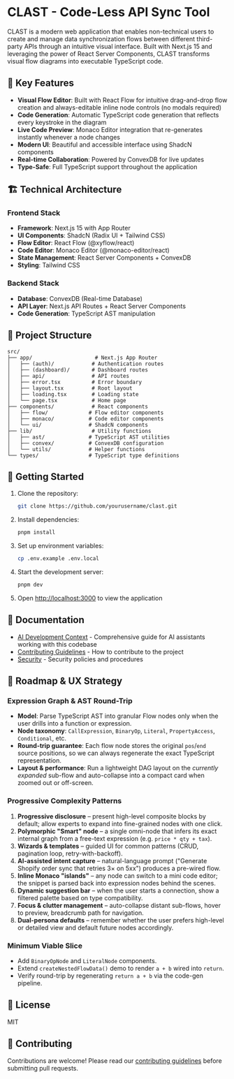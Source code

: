 # CLAST - Code-Less API Sync Tool

CLAST is a modern web application that enables non-technical users to create and manage data synchronization flows between different third-party APIs through an intuitive visual interface. Built with Next.js 15 and leveraging the power of React Server Components, CLAST transforms visual flow diagrams into executable TypeScript code.

## 🌟 Key Features

- **Visual Flow Editor**: Built with React Flow for intuitive drag-and-drop flow creation and always-editable inline node controls (no modals required)
- **Code Generation**: Automatic TypeScript code generation that reflects every keystroke in the diagram
- **Live Code Preview**: Monaco Editor integration that re-generates instantly whenever a node changes
- **Modern UI**: Beautiful and accessible interface using ShadcN components
- **Real-time Collaboration**: Powered by ConvexDB for live updates
- **Type-Safe**: Full TypeScript support throughout the application

## 🏗️ Technical Architecture

### Frontend Stack
- **Framework**: Next.js 15 with App Router
- **UI Components**: ShadcN (Radix UI + Tailwind CSS)
- **Flow Editor**: React Flow (@xyflow/react)
- **Code Editor**: Monaco Editor (@monaco-editor/react)
- **State Management**: React Server Components + ConvexDB
- **Styling**: Tailwind CSS

### Backend Stack
- **Database**: ConvexDB (Real-time Database)
- **API Layer**: Next.js API Routes + React Server Components
- **Code Generation**: TypeScript AST manipulation

## 📁 Project Structure

```
src/
├── app/                    # Next.js App Router
│   ├── (auth)/            # Authentication routes
│   ├── (dashboard)/       # Dashboard routes
│   ├── api/               # API routes
│   ├── error.tsx          # Error boundary
│   ├── layout.tsx         # Root layout
│   ├── loading.tsx        # Loading state
│   └── page.tsx           # Home page
├── components/            # React components
│   ├── flow/             # Flow editor components
│   ├── monaco/           # Code editor components
│   └── ui/               # ShadcN components
├── lib/                   # Utility functions
│   ├── ast/              # TypeScript AST utilities
│   ├── convex/           # ConvexDB configuration
│   └── utils/            # Helper functions
└── types/                # TypeScript type definitions
```

## 🚀 Getting Started

1. Clone the repository:
   ```bash
   git clone https://github.com/yourusername/clast.git
   ```

2. Install dependencies:
   ```bash
   pnpm install
   ```

3. Set up environment variables:
   ```bash
   cp .env.example .env.local
   ```

4. Start the development server:
   ```bash
   pnpm dev
   ```

5. Open [http://localhost:3000](http://localhost:3000) to view the application

## 📖 Documentation

- [AI Development Context](.github/AI_CONTEXT.md) - Comprehensive guide for AI assistants working with this codebase
- [Contributing Guidelines](.github/CONTRIBUTING.md) - How to contribute to the project
- [Security](.github/SECURITY.md) - Security policies and procedures

## 🧭 Roadmap & UX Strategy

### Expression Graph & AST Round-Trip
- **Model**: Parse TypeScript AST into granular Flow nodes only when the user drills into a function or expression.
- **Node taxonomy**: `CallExpression`, `BinaryOp`, `Literal`, `PropertyAccess`, `Conditional`, etc.
- **Round-trip guarantee**: Each flow node stores the original `pos`/`end` source positions, so we can always regenerate the exact TypeScript representation.
- **Layout & performance**: Run a lightweight DAG layout on the *currently expanded* sub-flow and auto-collapse into a compact card when zoomed out or off-screen.

### Progressive Complexity Patterns
1. **Progressive disclosure** – present high-level composite blocks by default; allow experts to expand into fine-grained nodes with one click.
2. **Polymorphic "Smart" node** – a single omni-node that infers its exact internal graph from a free-text expression (e.g. `price * qty + tax`).
3. **Wizards & templates** – guided UI for common patterns (CRUD, pagination loop, retry-with-backoff).
4. **AI-assisted intent capture** – natural-language prompt ("Generate Shopify order sync that retries 3× on 5xx") produces a pre-wired flow.
5. **Inline Monaco "islands"** – any node can switch to a mini code editor; the snippet is parsed back into expression nodes behind the scenes.
6. **Dynamic suggestion bar** – when the user starts a connection, show a filtered palette based on type compatibility.
7. **Focus & clutter management** – auto-collapse distant sub-flows, hover to preview, breadcrumb path for navigation.
8. **Dual-persona defaults** – remember whether the user prefers high-level or detailed view and default future nodes accordingly.

### Minimum Viable Slice
- Add `BinaryOpNode` and `LiteralNode` components.
- Extend `createNestedFlowData()` demo to render `a + b` wired into `return`.
- Verify round-trip by regenerating `return a + b` via the code-gen pipeline.

## 📄 License

MIT

## 🤝 Contributing

Contributions are welcome! Please read our [contributing guidelines](.github/CONTRIBUTING.md) before submitting pull requests.
